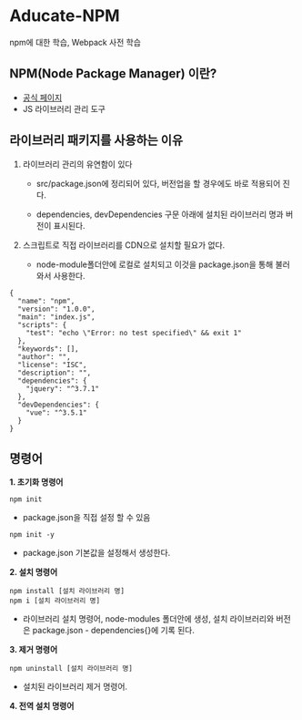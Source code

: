 # Aducate-NPM
npm에 대한 학습, Webpack 사전 학습


## NPM(Node Package Manager) 이란?
 - [공식 페이지](https://www.npmjs.com/)
 - JS 라이브러리 관리 도구

## 라이브러리 패키지를 사용하는 이유 
1. 라이브러리 관리의 유연함이 있다
 
   - src/package.json에 정리되어 있다, 버전업을 할 경우에도 바로 적용되어 진다.

   - dependencies, devDependencies 구문 아래에 설치된 라이브러리 명과 버전이 표시된다. 

3. 스크립트로 직접 라이브러리를 CDN으로 설치할 필요가 없다.
  
   - node-module폴더안에 로컬로 설치되고 이것을 package.json을 통해 불러와서 사용한다.

```
{
  "name": "npm",
  "version": "1.0.0",
  "main": "index.js",
  "scripts": {
    "test": "echo \"Error: no test specified\" && exit 1"
  },
  "keywords": [],
  "author": "",
  "license": "ISC",
  "description": "",
  "dependencies": {
    "jquery": "^3.7.1"
  },
  "devDependencies": {
    "vue": "^3.5.1"
  }
}

```
## 명령어
**1. 초기화 명령어**

```
npm init
```
   - package.json을 직접 설정 할 수 있음
```
npm init -y
```
   - package.json 기본값을 설정해서 생성한다.
     
**2. 설치 명령어**

```
npm install [설치 라이브러리 명]
npm i [설치 라이브러리 명] 
```

 -  라이브러리 설치 명령어, node-modules 폴더안에 생성, 설치 라이브러리와 버전은  package.json - dependencies{}에 기록 된다.

**3. 제거 명령어**

```
npm uninstall [설치 라이브러리 명]
```

   - 설치된 라이브러리 제거 명령어.
   
**4. 전역 설치 명령어**

